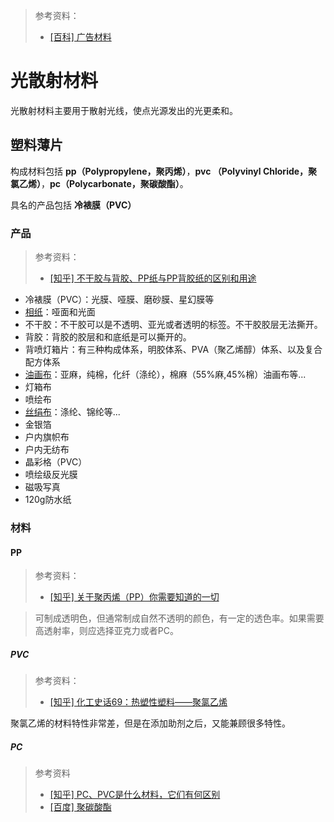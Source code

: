 > 参考资料：
>
> - [[百科] 广告材料](https://baike.baidu.com/item/%E5%B9%BF%E5%91%8A%E6%9D%90%E6%96%99/9693525)

# 光散射材料

光散射材料主要用于散射光线，使点光源发出的光更柔和。



## 塑料薄片

构成材料包括 **pp（Polypropylene，聚丙烯）**，**pvc （Polyvinyl Chloride，聚氯乙烯）**，**pc（Polycarbonate，聚碳酸酯）**。

具名的产品包括 **冷裱膜（PVC）**



### 产品

> 参考资料：
>
> - [[知乎] 不干胶与背胶、PP纸与PP背胶纸的区别和用途](https://zhuanlan.zhihu.com/p/98785567)

- 冷裱膜（PVC）：光膜、哑膜、磨砂膜、星幻膜等
- [相纸](https://en.wikipedia.org/wiki/Photographic_paper)：哑面和光面
- 不干胶：不干胶可以是不透明、亚光或者透明的标签。不干胶胶层无法撕开。
- 背胶：背胶的胶层和和底纸是可以撕开的。
- 背喷灯箱片：有三种构成体系，明胶体系、PVA（聚乙烯醇）体系、以及复合配方体系
- [油画布](https://baike.baidu.com/item/%E6%B2%B9%E7%94%BB%E5%B8%83/9324280)：亚麻，纯棉，化纤（涤纶），棉麻（55%麻,45%棉）油画布等...
- 灯箱布
- 喷绘布
- [丝绢布](https://www.3hmlg.com/news/901710727390167040.html)：涤纶、锦纶等...
- 金银箔
- 户内旗帜布
- 户内无纺布
- 晶彩格（PVC）
- 喷绘级反光膜
- 磁吸写真
- 120g防水纸



### 材料

#### PP

> 参考资料：
>
> - [[知乎] 关于聚丙烯（PP）你需要知道的一切](https://zhuanlan.zhihu.com/p/94619620)

> 可制成透明色，但通常制成自然不透明的颜色，有一定的透色率。如果需要高透射率，则应选择亚克力或者PC。



##### PVC

> 参考资料：
>
> - [[知乎] 化工史话69：热塑性塑料——聚氯乙烯](https://zhuanlan.zhihu.com/p/426545563)

聚氯乙烯的材料特性非常差，但是在添加助剂之后，又能兼顾很多特性。



##### PC

> 参考资料
>
> - [[知乎] PC、PVC是什么材料，它们有何区别](https://zhuanlan.zhihu.com/p/47386239)
> - [[百度] 聚碳酸酯](https://baike.baidu.com/item/%E8%81%9A%E7%A2%B3%E9%85%B8%E9%85%AF/7127305)